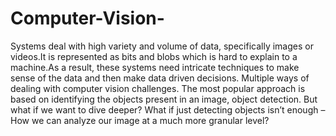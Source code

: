 # Computer-Vision- 
Systems deal with high variety and volume of data, specifically images or videos.It is represented as bits and blobs which is hard to explain to a machine.As a result, these systems need intricate techniques to make sense of the data and then make data driven decisions.
Multiple ways of dealing with computer vision challenges. The most popular approach is based on identifying the objects present in an image, object detection. But what if we want to dive deeper? What if just detecting objects isn’t enough –  How we can  analyze our image at a much more granular level?
